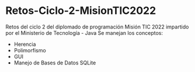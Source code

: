 # Retos-Ciclo-2-MisionTIC2022
Retos del ciclo 2 del diplomado de programación Misión TIC 2022 impartido por el Ministerio de Tecnología - Java
Se manejan los conceptos:
  - Herencia
  - Polimorfismo
  - GUI
  - Manejo de Bases de Datos SQLite
